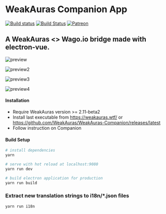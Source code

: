 # WeakAuras Companion App

[![Build status](https://ci.appveyor.com/api/projects/status/oaga36ynkgqaqjyx/branch/master?svg=true)](https://ci.appveyor.com/project/Stanzilla/weakauras-companion/branch/master) [![Build Status](https://travis-ci.org/WeakAuras/WeakAuras-Companion.svg?branch=master)](https://travis-ci.org/WeakAuras/WeakAuras-Companion) [![Patreon](https://img.shields.io/badge/patreon-donate-orange.svg)](https://www.patreon.com/weakauras)



## A WeakAuras <> Wago.io bridge made with electron-vue.

![preview](https://i.imgur.com/PObZNPi.png)

![preview2](https://i.imgur.com/cffdU0N.png)

![preview3](https://i.imgur.com/VVCWrfE.png)

![preview4](https://i.imgur.com/48uLOw8.png)

#### Installation

* Require WeakAuras version >= 2.11-beta2
* Install last executable from https://weakauras.wtf/ or https://github.com/WeakAuras/WeakAuras-Companion/releases/latest
* Follow instruction on Companion


#### Build Setup

``` bash
# install dependencies
yarn

# serve with hot reload at localhost:9080
yarn run dev

# build electron application for production
yarn run build
```

### Extract new translation strings to i18n/*.json files

```
yarn run i18n
```

